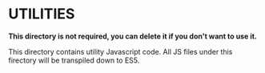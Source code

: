 # UTILITIES

**This directory is not required, you can delete it if you don't want to use it.**

This directory contains utility Javascript code.
All JS files under this firectory will be transpiled down to ES5.


